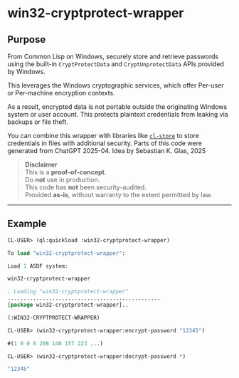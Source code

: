 # win32-cryptprotect-wrapper

## Purpose

From Common Lisp on Windows, securely store and retrieve passwords using the built-in `CryptProtectData` and `CryptUnprotectData` APIs provided by Windows.

This leverages the Windows cryptographic services, which offer Per-user or Per-machine encryption contexts.

As a result, encrypted data is not portable outside the originating Windows system or user account. This protects plaintext credentials from leaking via backups or file theft.

You can combine this wrapper with libraries like [`cl-store`](https://github.com/sharplispers/cl-store) to store credentials in files with additional security.
Parts of this code were generated from ChatGPT 2025-04. Idea by Sebastian K. Glas, 2025

> **Disclaimer**  
> This is a **proof-of-concept**.  
> Do **not** use in production.  
> This code has **not** been security-audited.  
> Provided **as-is**, without warranty to the extent permitted by law.


---

## Example

```lisp
CL-USER> (ql:quickload :win32-cryptprotect-wrapper)

To load "win32-cryptprotect-wrapper":

Load 1 ASDF system:

win32-cryptprotect-wrapper

; Loading "win32-cryptprotect-wrapper"
................................................
[package win32-cryptprotect-wrapper]..

(:WIN32-CRYPTPROTECT-WRAPPER)

CL-USER> (win32-cryptprotect-wrapper:encrypt-password "12345")

#(1 0 0 0 208 140 157 223 ...)

CL-USER> (win32-cryptprotect-wrapper:decrypt-password *)

"12345"
